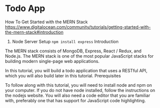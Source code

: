 # Todo App
How To Get Started with the MERN Stack
https://www.digitalocean.com/community/tutorials/getting-started-with-the-mern-stack#introduction
1. Node Server Setup
`npm install express`
Introduction

The MERN stack consists of MongoDB, Express, React / Redux, and Node.js. The MERN stack is one of the most popular JavaScript stacks for building modern single-page web applications.

In this tutorial, you will build a todo application that uses a RESTful API, which you will also build later in this tutorial.
Prerequisites

To follow along with this tutorial, you will need to install node and npm on your computer. If you do not have node installed, follow the instructions on the nodejs website. You will also need a code editor that you are familiar with, preferably one that has support for JavaScript code highlighting.

